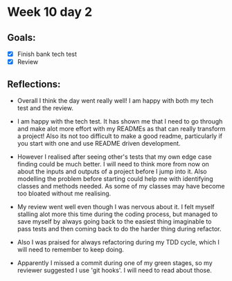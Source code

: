 # Week 10 day 2

## Goals:

* [x] Finish bank tech test
* [x] Review

## Reflections:

* Overall I think the day went really well! I am happy with both my tech test and the review.


* I am happy with the tech test. It has shown me that I need to go through and make alot more effort with my READMEs as that can really transform a project! Also its not too difficult to make a good readme, particularly if you start with one and use README driven development. 


* However I realised after seeing other's tests that my own edge case finding could be much better. I will need to think more from now on about the inputs and outputs of a project before I jump into it. Also modelling the problem before starting could help me with identifying classes and methods needed. As some of my classes may have become too bloated without me realising. 


* My review went well even though I was nervous about it. I felt myself stalling alot more this time during the coding process, but managed to save myself by always going back to the easiest thing imaginable to pass tests and then coming back to do the harder thing during refactor. 


* Also I was praised for always refactoring during my TDD cycle, which I will need to remember to keep doing. 


* Apparently I missed a commit during one of my green stages, so my reviewer suggested I use 'git hooks'. I will need to read about those. 
